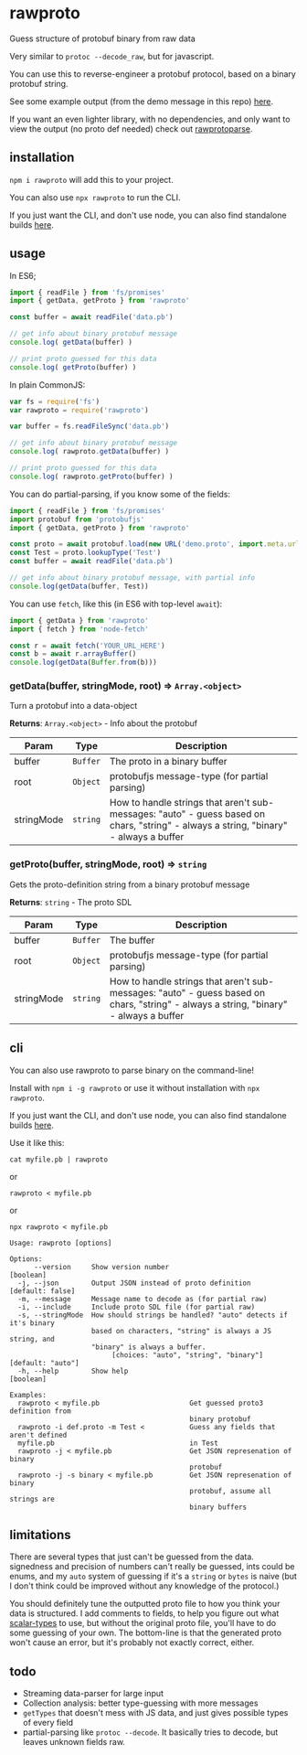 # rawproto

Guess structure of protobuf binary from raw data

Very similar to `protoc --decode_raw`, but for javascript.

You can use this to reverse-engineer a protobuf protocol, based on a binary protobuf string.

See some example output (from the demo message in this repo) [here](https://gist.github.com/konsumer/3647d466b497e6950b12291e47f11eeb).

If you want an even lighter library, with no dependencies, and only want to view the output (no proto def needed) check out [rawprotoparse](https://github.com/konsumer/rawprotoparse).

## installation

`npm i rawproto` will add this to your project.

You can also use `npx rawproto` to run the CLI.

If you just want the CLI, and don't use node, you can also find standalone builds [here](https://github.com/konsumer/rawproto/releases).


## usage

In ES6;

```js
import { readFile } from 'fs/promises'
import { getData, getProto } from 'rawproto'

const buffer = await readFile('data.pb')

// get info about binary protobuf message
console.log( getData(buffer) )

// print proto guessed for this data
console.log( getProto(buffer) )
```

In plain CommonJS:

```js
var fs = require('fs')
var rawproto = require('rawproto')

var buffer = fs.readFileSync('data.pb')

// get info about binary protobuf message
console.log( rawproto.getData(buffer) )

// print proto guessed for this data
console.log( rawproto.getProto(buffer) )
```

You can do partial-parsing, if you know some of the fields:

```js
import { readFile } from 'fs/promises'
import protobuf from 'protobufjs'
import { getData, getProto } from 'rawproto'

const proto = await protobuf.load(new URL('demo.proto', import.meta.url).pathname)
const Test = proto.lookupType('Test')
const buffer = await readFile('data.pb')

// get info about binary protobuf message, with partial info
console.log(getData(buffer, Test))
```


You can use `fetch`, like this (in ES6 with top-level `await`):

```js
import { getData } from 'rawproto'
import { fetch } from 'node-fetch'

const r = await fetch('YOUR_URL_HERE')
const b = await r.arrayBuffer()
console.log(getData(Buffer.from(b)))
```

### getData(buffer, stringMode, root) ⇒ <code>Array.&lt;object&gt;</code>
Turn a protobuf into a data-object
  
**Returns**: <code>Array.&lt;object&gt;</code> - Info about the protobuf  

| Param | Type | Description |
| --- | --- | --- |
| buffer | <code>Buffer</code> | The proto in a binary buffer |
| root | <code>Object</code> | protobufjs message-type (for partial parsing) |
| stringMode | <code>string</code> | How to handle strings that aren't sub-messages: "auto" - guess based on chars, "string" - always a string, "binary" - always a buffer |

### getProto(buffer, stringMode, root) ⇒ <code>string</code>
Gets the proto-definition string from a binary protobuf message
 
**Returns**: <code>string</code> - The proto SDL  

| Param | Type | Description |
| --- | --- | --- |
| buffer | <code>Buffer</code> | The buffer |
| root | <code>Object</code> | protobufjs message-type (for partial parsing) |
| stringMode | <code>string</code> | How to handle strings that aren't sub-messages: "auto" - guess based on chars, "string" - always a string, "binary" - always a buffer |

## cli

You can also use rawproto to parse binary on the command-line!

Install with `npm i -g rawproto` or use it without installation with `npx rawproto`.

If you just want the CLI, and don't use node, you can also find standalone builds [here](https://github.com/konsumer/rawproto/releases).

Use it like this:

```
cat myfile.pb | rawproto
```

or

```
rawproto < myfile.pb
```

or

```
npx rawproto < myfile.pb
```

```
Usage: rawproto [options]

Options:
      --version     Show version number                                [boolean]
  -j, --json        Output JSON instead of proto definition     [default: false]
  -m, --message     Message name to decode as (for partial raw)
  -i, --include     Include proto SDL file (for partial raw)
  -s, --stringMode  How should strings be handled? "auto" detects if it's binary
                    based on characters, "string" is always a JS string, and
                    "binary" is always a buffer.
                         [choices: "auto", "string", "binary"] [default: "auto"]
  -h, --help        Show help                                          [boolean]

Examples:
  rawproto < myfile.pb                      Get guessed proto3 definition from
                                            binary protobuf
  rawproto -i def.proto -m Test <           Guess any fields that aren't defined
  myfile.pb                                 in Test
  rawproto -j < myfile.pb                   Get JSON represenation of binary
                                            protobuf
  rawproto -j -s binary < myfile.pb         Get JSON represenation of binary
                                            protobuf, assume all strings are
                                            binary buffers
```


## limitations

There are several types that just can't be guessed from the data. signedness and precision of numbers can't really be guessed, ints could be enums, and my `auto` system of guessing if it's a `string` or `bytes` is naive (but I don't think could be improved without any knowledge of the protocol.)

You should definitely tune the outputted proto file to how you think your data is structured. I add comments to fields, to help you figure out what [scalar-types](https://developers.google.com/protocol-buffers/docs/proto3#scalar) to use, but without the original proto file, you'll have to do some guessing of your own. The bottom-line is that the generated proto won't cause an error, but it's probably not exactly correct, either.


## todo

* Streaming data-parser for large input
* Collection analysis: better type-guessing with more messages
* `getTypes` that doesn't mess with JS data, and just gives possible types of every field
* partial-parsing like `protoc --decode`. It basically tries to decode, but leaves unknown fields raw.
